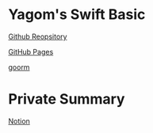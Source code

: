 # Yagom's Swift Basic

[Github Reopsitory](https://github.com/yagom/swift_basic)

[GitHub Pages](https://yagom.github.io/swift_basic/)

[goorm](https://edu.goorm.io/learn/lecture/1141/%EC%95%BC%EA%B3%B0%EC%9D%98-%EC%8A%A4%EC%9C%84%ED%94%84%ED%8A%B8-%ED%94%84%EB%A1%9C%EA%B7%B8%EB%9E%98%EB%B0%8D/lesson/43304/%EC%8B%9C%EC%9E%91-%EC%A0%84-%ED%95%84%EB%8F%85%EC%82%AC%ED%95%AD)

# Private Summary

[Notion](https://dezxcvb.notion.site/02b14003b7154f4e8464acdb746fe1e5?v=3b8bd121a86a472d83972e620ea8a1d2)
